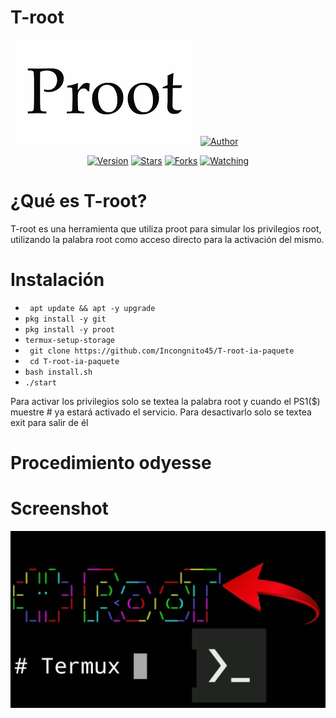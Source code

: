 # T-root
![T-root](https://raw.githubusercontent.com/Anonymous-Zpt/Archivos/master/T-root.png) 
<a href="https://github.com/Anonymous-Zpt"><img title="Author" src="https://img.shields.io/badge/Author-GARCIA%20Zpt-svg?style=for-the-badge&logo=github"></a>
<div align="center">
<a href="#"><img title="Version" src="https://img.shields.io/badge/Version-3.7-green.svg?style=flat-square"></a>
<a href="https://github.com/Anonymous-Zpt/T-root/stargazers/"><img title="Stars" src="https://img.shields.io/github/stars/Anonymous-Zpt/T-root?color=red&style=flat-square"></a>
<a href="https://github.com/Anonymous-Zpt/T-root/network/members"><img title="Forks" src="https://img.shields.io/github/forks/Anonymous-Zpt/T-root?color=red&style=flat-square"></a>
<a href="https://github.com/Anonymous-Zpt/T-root/watchers"><img title="Watching" src="https://img.shields.io/github/watchers/Anonymous-Zpt/T-root?label=Watchers&color=blue&style=flat-square"></a>
</div>

# ¿Qué es T-root? 

T-root es una herramienta que utiliza proot para simular los privilegios root, utilizando la palabra root como acceso directo para la activación del mismo.

# Instalación

* ` apt update && apt -y upgrade` 
* ` pkg install -y git `
* ` pkg install -y proot `
* ` termux-setup-storage `
* ` git clone https://github.com/Incongnito45/T-root-ia-paquete`
* ` cd T-root-ia-paquete`
* ` bash install.sh `
* ` ./start ` 

Para activar los privilegios solo se textea la palabra root y cuando el PS1($) muestre # ya estará activado el servicio. 
Para desactivarlo solo se textea exit para salir de él 

# Procedimiento odyesse



# Screenshot

 ![Imagen-Root.png](https://github.com/Incongnito45/Capa-root.fig/blob/main/Imagen-Root.png) 
